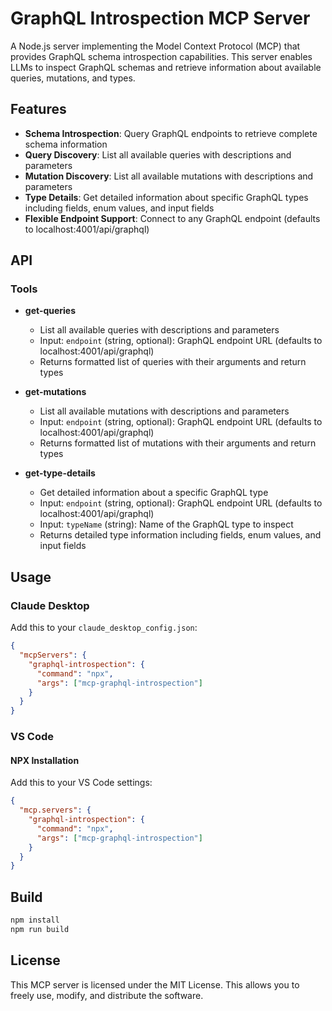 # GraphQL Introspection MCP Server

A Node.js server implementing the Model Context Protocol (MCP) that provides GraphQL schema introspection capabilities. This server enables LLMs to inspect GraphQL schemas and retrieve information about available queries, mutations, and types.

## Features

- **Schema Introspection**: Query GraphQL endpoints to retrieve complete schema information
- **Query Discovery**: List all available queries with descriptions and parameters
- **Mutation Discovery**: List all available mutations with descriptions and parameters
- **Type Details**: Get detailed information about specific GraphQL types including fields, enum values, and input fields
- **Flexible Endpoint Support**: Connect to any GraphQL endpoint (defaults to localhost:4001/api/graphql)

## API

### Tools

- **get-queries**
  - List all available queries with descriptions and parameters
  - Input: `endpoint` (string, optional): GraphQL endpoint URL (defaults to localhost:4001/api/graphql)
  - Returns formatted list of queries with their arguments and return types

- **get-mutations**
  - List all available mutations with descriptions and parameters
  - Input: `endpoint` (string, optional): GraphQL endpoint URL (defaults to localhost:4001/api/graphql)
  - Returns formatted list of mutations with their arguments and return types

- **get-type-details**
  - Get detailed information about a specific GraphQL type
  - Input: `endpoint` (string, optional): GraphQL endpoint URL (defaults to localhost:4001/api/graphql)
  - Input: `typeName` (string): Name of the GraphQL type to inspect
  - Returns detailed type information including fields, enum values, and input fields

## Usage

### Claude Desktop

Add this to your `claude_desktop_config.json`:

```json
{
  "mcpServers": {
    "graphql-introspection": {
      "command": "npx",
      "args": ["mcp-graphql-introspection"]
    }
  }
}
```

### VS Code

#### NPX Installation

Add this to your VS Code settings:

```json
{
  "mcp.servers": {
    "graphql-introspection": {
      "command": "npx",
      "args": ["mcp-graphql-introspection"]
    }
  }
}
```

## Build

```bash
npm install
npm run build
```

## License

This MCP server is licensed under the MIT License. This allows you to freely use, modify, and distribute the software.


